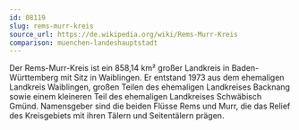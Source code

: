 ```yaml
---
id: 08119
slug: rems-murr-kreis
source_url: https://de.wikipedia.org/wiki/Rems-Murr-Kreis
comparison: muenchen-landeshauptstadt
---
```


Der Rems-Murr-Kreis ist ein 858,14 km² großer Landkreis in Baden-Württemberg mit Sitz in Waiblingen. Er entstand 1973 aus dem ehemaligen Landkreis Waiblingen, großen Teilen des ehemaligen Landkreises Backnang sowie einem kleineren Teil des ehemaligen Landkreises Schwäbisch Gmünd. Namensgeber sind die beiden Flüsse Rems und Murr, die das Relief des Kreisgebiets mit ihren Tälern und Seitentälern prägen.
